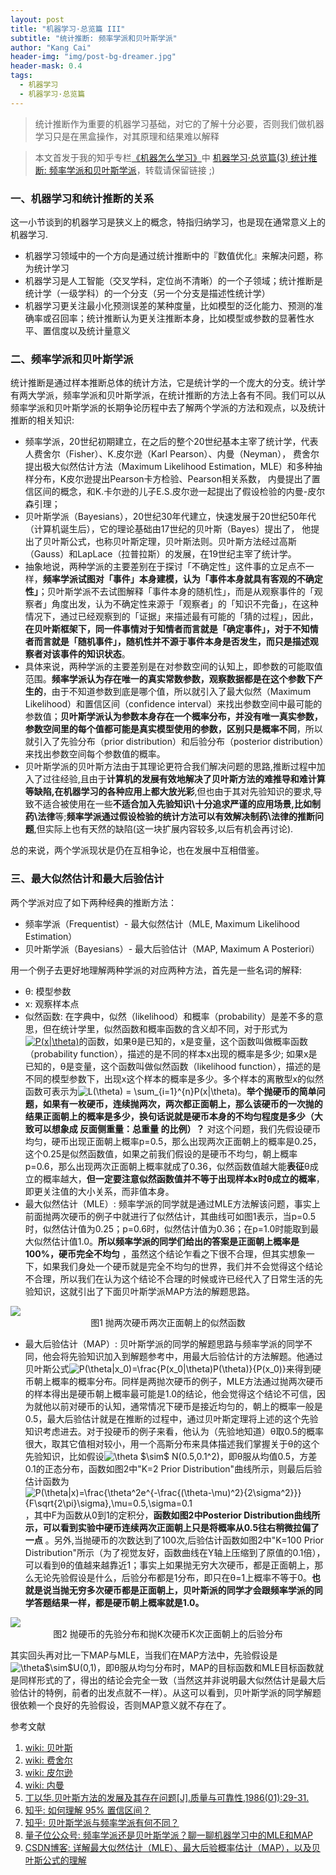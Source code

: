 ```yaml
---
layout: post
title: "机器学习·总览篇 III"
subtitle: "统计推断: 频率学派和贝叶斯学派"
author: "Kang Cai"
header-img: "img/post-bg-dreamer.jpg"
header-mask: 0.4
tags:
  - 机器学习
  - 机器学习·总览篇
---
```


> 统计推断作为重要的机器学习基础，对它的了解十分必要，否则我们做机器学习只是在黑盒操作，对其原理和结果难以解释

> 本文首发于我的知乎专栏[《机器怎么学习》](https://zhuanlan.zhihu.com/machine-learning-complete)中 [机器学习·总览篇(3) 统计推断: 频率学派和贝叶斯学派](https://zhuanlan.zhihu.com/p/48521073)，转载请保留链接 ;)


### 一、机器学习和统计推断的关系

这一小节谈到的机器学习是狭义上的概念，特指归纳学习，也是现在通常意义上的机器学习.

* 机器学习领域中的一个方向是通过统计推断中的『数值优化』来解决问题，称为统计学习
* 机器学习是人工智能（交叉学科，定位尚不清晰）的一个子领域；统计推断是统计学（一级学科）的一个分支（另一个分支是描述性统计学）
* 机器学习更关注最小化预测误差的某种度量，比如模型的泛化能力、预测的准确率或召回率；统计推断认为更关注推断本身，比如模型或参数的显著性水平、置信度以及统计量意义

### 二、频率学派和贝叶斯学派

统计推断是通过样本推断总体的统计方法，它是统计学的一个庞大的分支。统计学有两大学派，频率学派和贝叶斯学派，在统计推断的方法上各有不同。我们可以从频率学派和贝叶斯学派的长期争论历程中去了解两个学派的方法和观点，以及统计推断的相关知识:

* 频率学派，20世纪初期建立，在之后的整个20世纪基本主宰了统计学，代表人费舍尔（Fisher）、K.皮尔逊（Karl Pearson）、内曼（Neyman），
费舍尔提出极大似然估计方法（Maximum Likelihood Estimation，MLE）和多种抽样分布，K皮尔逊提出Pearson卡方检验、Pearson相关系数，
内曼提出了置信区间的概念，和K.卡尔逊的儿子E.S.皮尔逊一起提出了假设检验的内曼-皮尔森引理；
* 贝叶斯学派（Bayesians），20世纪30年代建立，快速发展于20世纪50年代（计算机诞生后），它的理论基础由17世纪的贝叶斯（Bayes）提出了，
他提出了贝叶斯公式，也称贝叶斯定理，贝叶斯法则。贝叶斯方法经过高斯（Gauss）和LapLace（拉普拉斯）的发展，在19世纪主宰了统计学。
* 抽象地说，两种学派的主要差别在于探讨「不确定性」这件事的立足点不一样，**频率学派试图对「事件」本身建模，认为「事件本身就具有客观的不确定性」**；贝叶斯学派不去试图解释「事件本身的随机性」，而是从观察事件的「观察者」角度出发，认为不确定性来源于「观察者」的「知识不完备」，在这种情况下，通过已经观察到的「证据」来描述最有可能的「猜的过程」，因此，**在贝叶斯框架下，同一件事情对于知情者而言就是「确定事件」，对于不知情者而言就是「随机事件」，随机性并不源于事件本身是否发生，而只是描述观察者对该事件的知识状态**。
* 具体来说，两种学派的主要差别是在对参数空间的认知上，即参数的可能取值范围。**频率学派认为存在唯一的真实常数参数，观察数据都是在这个参数下产生的**，由于不知道参数到底是哪个值，所以就引入了最大似然（Maximum Likelihood）和置信区间（confidence interval）来找出参数空间中最可能的参数值；**贝叶斯学派认为参数本身存在一个概率分布，并没有唯一真实参数，参数空间里的每个值都可能是真实模型使用的参数，区别只是概率不同**，所以就引入了先验分布（prior distribution）和后验分布（posterior distribution）来找出参数空间每个参数值的概率。
* 贝叶斯学派的贝叶斯方法由于其理论更符合我们解决问题的思路,推断过程中加入了过往经验,且由于**计算机的发展有效地解决了贝叶斯方法的难推导和难计算等缺陷,在机器学习的各种应用上都大放光彩**,但也由于其对先验知识的要求,导致不适合被使用在一些**不适合加入先验知识\十分追求严谨的应用场景,比如制药\法律**等;**频率学派通过假设检验的统计方法可以有效解决制药\法律的推断问题**,但实际上也有天然的缺陷(这一块扩展内容较多,以后有机会再讨论).


总的来说，两个学派现状是仍在互相争论，也在发展中互相借鉴。

### 三、最大似然估计和最大后验估计

两个学派对应了如下两种经典的推断方法：

* 频率学派（Frequentist）- 最大似然估计（MLE, Maximum Likelihood Estimation）
* 贝叶斯学派（Bayesians）- 最大后验估计（MAP, Maximum A Posteriori）

用一个例子去更好地理解两种学派的对应两种方法，首先是一些名词的解释:

* θ: 模型参数
* x: 观察样本点
* 似然函数: 在字典中，似然（likelihood）和概率（probability）是差不多的意思，但在统计学里，似然函数和概率函数的含义却不同，对于形式为<a href="http://www.codecogs.com/eqnedit.php?latex=P(x|\theta)" target="_blank"><img src="http://latex.codecogs.com/gif.latex?P(x|\theta)" title="P(x|\theta)" /></a>的函数，如果θ是已知的，x是变量，这个函数叫做概率函数（probability function），描述的是不同的样本x出现的概率是多少; 如果x是已知的，θ是变量，这个函数叫做似然函数（likelihood function），描述的是不同的模型参数下，出现x这个样本的概率是多少。多个样本的离散型x的似然函数可表示为<img src="http://latex.codecogs.com/gif.latex?L(\theta)&space;=&space;\sum_{i=1}^{n}P(x|\theta)" title="L(\theta) = \sum_{i=1}^{n}P(x|\theta)" />。**举个抛硬币的简单问题，如果有一枚硬币，连续抛两次，两次都正面朝上，那么该硬币的一次抛的结果正面朝上的概率是多少，换句话说就是硬币本身的不均匀程度是多少（大致可以想象成 反面侧重量：总重量 的比例）？** 对这个问题，我们先假设硬币均匀，硬币出现正面朝上概率p=0.5，那么出现两次正面朝上的概率是0.25，这个0.25是似然函数值，如果之前我们假设的是硬币不均匀，朝上概率p=0.6，那么出现两次正面朝上概率就成了0.36，似然函数值越大能**表征**θ成立的概率越大，**但一定要注意似然函数值并不等于出现样本x时θ成立的概率**，即更关注值的大小关系，而非值本身。
* 最大似然估计（MLE）: 频率学派的同学就是通过MLE方法解该问题，事实上前面抛两次硬币的例子中就进行了似然估计，其曲线可如图1表示，当p=0.5时，似然估计值为0.25；p=0.6时，似然估计值为0.36；在p=1.0时能取到最大似然估计值1.0。**所以频率学派的同学们给出的答案是正面朝上概率是100%，硬币完全不均匀** ，虽然这个结论乍看之下很不合理，但其实想象一下，如果我们身处一个硬币就是完全不均匀的世界，我们并不会觉得这个结论不合理，所以我们在认为这个结论不合理的时候或许已经代入了日常生活的先验知识，这就引出了下面贝叶斯学派MAP方法的解题思路。

<img src="https://kangcai.github.io/img/in-post/post-ml/2018-10-26-ml-overall-bayes-1.png"/>
<center>图1 抛两次硬币两次正面朝上的似然函数</center>

* 最大后验估计（MAP）: 贝叶斯学派的同学的解题思路与频率学派的同学不同，他会将先验知识加入到解题参考中，用最大后验估计的方法解题。他通过贝叶斯公式<img src="http://latex.codecogs.com/gif.latex?P(\theta|x_0)=\frac{P(x_0|\theta)P(\theta)}{P(x_0)}" title="P(\theta|x_0)=\frac{P(x_0|\theta)P(\theta)}{P(x_0)}" />来得到硬币朝上概率的概率分布。同样是两抛次硬币的例子，MLE方法通过抛两次硬币的样本得出是硬币朝上概率最可能是1.0的结论，他会觉得这个结论不可信，因为就他以前对硬币的认知，通常情况下硬币是接近均匀的，朝上的概率一般是0.5，最大后验估计就是在推断的过程中，通过贝叶斯定理将上述的这个先验知识考虑进去。对于投硬币的例子来看，他认为（先验地知道）θ取0.5的概率很大，取其它值相对较小，用一个高斯分布来具体描述我们掌握关于θ的这个先验知识，比如假设<img src="http://latex.codecogs.com/gif.latex?\theta&space;$\sim$&space;N(0.5,0.1^2)" title="\theta $\sim$ N(0.5,0.1^2)" />，即θ服从均值0.5，方差0.1的正态分布，函数如图2中"K=2 Prior Distribution"曲线所示，则最后后验估计函数为<img src="http://latex.codecogs.com/gif.latex?P(\theta|x)=\frac{\theta^2e^{-\frac{(\theta-\mu)^2}{2\sigma^2}}}{F\sqrt{2\pi}\sigma},\mu=0.5,\sigma=0.1" title="P(\theta|x)=\frac{\theta^2e^{-\frac{(\theta-\mu)^2}{2\sigma^2}}}{F\sqrt{2\pi}\sigma},\mu=0.5,\sigma=0.1" />，其中F为函数从0到1的定积分，**函数如图2中Posterior Distribution曲线所示，可以看到实验中硬币连续两次正面朝上只是将概率从0.5往右稍微拉偏了一点** 。另外,当抛硬币的次数达到了100次,后验估计函数如图2中"K=100 Prior Distribution"所示（为了视觉友好，函数曲线在Y轴上压缩到了原值的0.1倍），可以看到θ的值越来越靠近1；事实上如果抛无穷大次硬币，都是正面朝上，那么无论先验假设是什么，后验分布都是1分布，即只在θ=1上概率不等于0。**也就是说当抛无穷多次硬币都是正面朝上，贝叶斯派的同学才会跟频率学派的同学答题结果一样，都是硬币朝上概率就是1.0。**

<img src="https://kangcai.github.io/img/in-post/post-ml/2018-10-26-ml-overall-bayes-2.png"/>
<center>图2 抛硬币的先验分布和抛K次硬币K次正面朝上的后验分布</center>

其实回头再对比一下MAP与MLE，当我们在MAP方法中，先验假设是<img src="http://latex.codecogs.com/gif.latex?\theta$\sim$U(0,1)" title="\theta$\sim$U(0,1)" />，即θ服从均匀分布时，MAP的目标函数和MLE目标函数就是同样形式的了，得出的结论会完全一致（当然这并非说明最大似然估计是最大后验估计的特例，前者的出发点就不一样）。从这可以看到，贝叶斯学派的同学解题很依赖一个良好的先验假设，否则MAP意义就不存在了。

参考文献

1. [wiki: 贝叶斯][1]
2. [wiki: 费舍尔][2]
3. [wiki: 皮尔逊][3]
4. [wiki: 内曼][4]
5. [丁以华.贝叶斯方法的发展及其存在问题[J].质量与可靠性,1986(01):29-31.][5]
6. [知乎: 如何理解 95% 置信区间？][6]
7. [知乎: 贝叶斯学派与频率学派有何不同？][7]
8. [量子位公众号: 频率学派还是贝叶斯学派？聊一聊机器学习中的MLE和MAP][8]
9. [CSDN博客: 详解最大似然估计（MLE）、最大后验概率估计（MAP），以及贝叶斯公式的理解][9]

[1]: (https://zh.wikipedia.org/wiki/%E6%89%98%E9%A9%AC%E6%96%AF%C2%B7%E8%B4%9D%E5%8F%B6%E6%96%AF)
[2]: (https://zh.wikipedia.org/wiki/%E7%BE%85%E7%B4%8D%E5%BE%B7%C2%B7%E6%84%9B%E7%88%BE%E9%BB%98%C2%B7%E8%B2%BB%E9%9B%AA)
[3]: (https://zh.wikipedia.org/wiki/%E5%8D%A1%E5%B0%94%C2%B7%E7%9A%AE%E5%B0%94%E9%80%8A)
[4]: (https://zh.wikipedia.org/wiki/%E8%80%B6%E6%97%A5%C2%B7%E5%86%85%E6%9B%BC)
[5]: (http://xueshu.baidu.com/s?wd=paperuri%3A%287eefad3052335afda45d48e995abcd8c%29&filter=sc_long_sign&tn=SE_xueshusource_2kduw22v&sc_vurl=http%3A%2F%2Fkns.cnki.net%2FKCMS%2Fdetail%2Fdetail.aspx%3Ffilename%3DZNYZ198601014%26dbname%3DCJFD%26dbcode%3DCJFQ&ie=utf-8&sc_us=1462943048446069877)
[6]: (https://www.zhihu.com/question/26419030/answer/274472266)
[7]: (https://www.zhihu.com/question/20587681)
[8]: (http://www.sohu.com/a/215176689_610300)
[9]: (https://blog.csdn.net/u011508640/article/details/72815981)